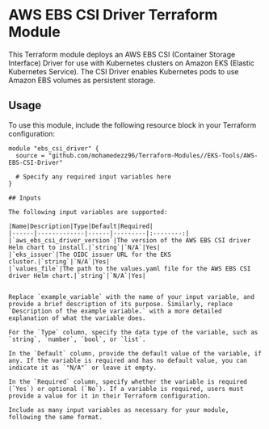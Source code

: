# AWS EBS CSI Driver Terraform Module

This Terraform module deploys an AWS EBS CSI (Container Storage Interface) Driver for use with Kubernetes clusters on Amazon EKS (Elastic Kubernetes Service). The CSI Driver enables Kubernetes pods to use Amazon EBS volumes as persistent storage.

## Usage

To use this module, include the following resource block in your Terraform configuration:

```hcl
module "ebs_csi_driver" {
  source = "github.com/mohamedezz96/Terraform-Modules//EKS-Tools/AWS-EBS-CSI-Driver"

  # Specify any required input variables here
}

## Inputs

The following input variables are supported:

|Name|Description|Type|Default|Required|
|------|-------------|------|---------|:--------:|
|`aws_ebs_csi_driver_version`|The version of the AWS EBS CSI driver Helm chart to install.|`string`|`N/A`|Yes|
|`eks_issuer`|The OIDC issuer URL for the EKS cluster.|`string`|`N/A`|Yes|
|`values_file`|The path to the values.yaml file for the AWS EBS CSI driver Helm chart.|`string`|`N/A`|Yes|


Replace `example_variable` with the name of your input variable, and provide a brief description of its purpose. Similarly, replace `Description of the example variable.` with a more detailed explanation of what the variable does.

For the `Type` column, specify the data type of the variable, such as `string`, `number`, `bool`, or `list`.

In the `Default` column, provide the default value of the variable, if any. If the variable is required and has no default value, you can indicate it as `"N/A"` or leave it empty.

In the `Required` column, specify whether the variable is required (`Yes`) or optional (`No`). If a variable is required, users must provide a value for it in their Terraform configuration.

Include as many input variables as necessary for your module, following the same format.
